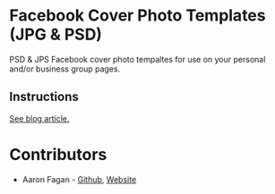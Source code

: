 # Facebook Cover Photo Templates (JPG & PSD)
PSD & JPS Facebook cover photo tempaltes for use on your personal and/or business group pages.

## Instructions
[See blog article.](https://www.aaronfagan.ca/blog/2015/facebook-cover-photo-templates-jpg-psd/)

# Contributors
* Aaron Fagan - [Github](https://github.com/aaronfagan), [Website](https://www.aaronfagan.ca/)
